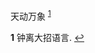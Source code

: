 天动万象 <sup id="a1">[1](#f1)</sup>












































































<b id="f1">1</b> 钟离大招语言. [↩](#a1)
